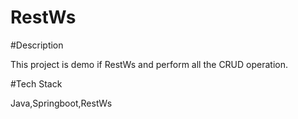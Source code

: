 # RestWs

#Description

This project is demo if RestWs and perform all the CRUD operation.

#Tech Stack

Java,Springboot,RestWs
